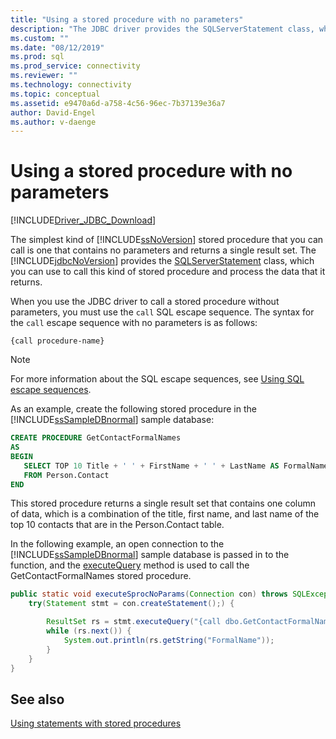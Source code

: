 ```yaml
---
title: "Using a stored procedure with no parameters"
description: "The JDBC driver provides the SQLServerStatement class, which can be used to call stored procedures that take no parameters and process the data that it returns."
ms.custom: ""
ms.date: "08/12/2019"
ms.prod: sql
ms.prod_service: connectivity
ms.reviewer: ""
ms.technology: connectivity
ms.topic: conceptual
ms.assetid: e9470a6d-a758-4c56-96ec-7b37139e36a7
author: David-Engel
ms.author: v-daenge
---
```


# Using a stored procedure with no parameters

[!INCLUDE[Driver_JDBC_Download](../../includes/driver_jdbc_download.md)]

The simplest kind of [!INCLUDE[ssNoVersion](../../includes/ssnoversion-md.md)] stored procedure that you can call is one that contains no parameters and returns a single result set. The [!INCLUDE[jdbcNoVersion](../../includes/jdbcnoversion_md.md)] provides the [SQLServerStatement](reference/sqlserverstatement-class.md) class, which you can use to call this kind of stored procedure and process the data that it returns.

When you use the JDBC driver to call a stored procedure without parameters, you must use the `call` SQL escape sequence. The syntax for the `call` escape sequence with no parameters is as follows:

`{call procedure-name}`

> [!NOTE]  
> For more information about the SQL escape sequences, see [Using SQL escape sequences](../../connect/jdbc/using-sql-escape-sequences.md).

As an example, create the following stored procedure in the [!INCLUDE[ssSampleDBnormal](../../includes/sssampledbnormal_md.md)] sample database:

```sql
CREATE PROCEDURE GetContactFormalNames
AS  
BEGIN  
   SELECT TOP 10 Title + ' ' + FirstName + ' ' + LastName AS FormalName
   FROM Person.Contact  
END  
```

This stored procedure returns a single result set that contains one column of data, which is a combination of the title, first name, and last name of the top 10 contacts that are in the Person.Contact table.

In the following example, an open connection to the [!INCLUDE[ssSampleDBnormal](../../includes/sssampledbnormal_md.md)] sample database is passed in to the function, and the [executeQuery](../../connect/jdbc/reference/executequery-method-sqlserverstatement.md) method is used to call the GetContactFormalNames stored procedure.

```java
public static void executeSprocNoParams(Connection con) throws SQLException {  
    try(Statement stmt = con.createStatement();) {  

        ResultSet rs = stmt.executeQuery("{call dbo.GetContactFormalNames}");  
        while (rs.next()) {  
            System.out.println(rs.getString("FormalName"));  
        }  
    }  
}
```

## See also

[Using statements with stored procedures](../../connect/jdbc/using-statements-with-stored-procedures.md)
